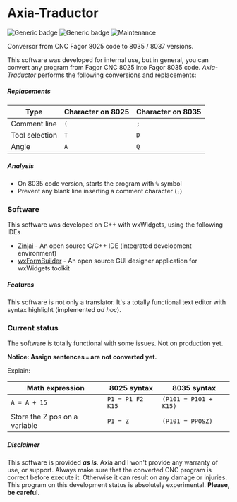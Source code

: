 # Axia-Traductor

![Generic badge](https://img.shields.io/badge/made%20with-C++-blue.svg) ![Generic badge](https://img.shields.io/badge/status-FUNCTIONAL-yellow.svg) ![Maintenance](https://img.shields.io/badge/Maintained%3F-yes-green.svg)

Conversor from CNC Fagor 8025 code to 8035 / 8037 versions.

This software was developed for internal use, but in general, you can convert any program from Fagor CNC 8025  into Fagor 8035 code.
_Axia-Traductor_ performs the following conversions and replacements:

##### Replacements
| Type | Character on 8025 | Character on 8035 |
| ------ | ------ | ------ |
| Comment line | `(`| `;` |
| Tool selection | `T`| `D` |
| Angle | `A`| `Q` |

##### Analysis
 - On 8035 code version, starts the program with `%` symbol
 - Prevent any blank line inserting a comment character (`;`)

### Software
This software was developed on C++ with wxWidgets, using the following IDEs
 - [Zinjai] - An open source C/C++ IDE (integrated development environment)
 - [wxFormBuilder] -  An open source GUI designer application for wxWidgets toolkit
 
##### Features
This software is not only a translator. It's a totally functional text editor with syntax highlight (implemented _ad hoc_).

### Current status
The software is totally functional with some issues. Not on production yet.

**Notice: Assign sentences `=` are not converted yet.**

Explain:

| Math expression | 8025 syntax | 8035 syntax |
| ------ | ------ | ------ |
| `A = A + 15` | `P1 = P1 F2 K15`| `(P101 = P101 + K15)` |
| Store the Z pos on a variable | `P1 = Z`| `(P101 = PPOSZ)` |

##### Disclaimer
This software is provided **_as is_**. Axia and I won't provide any warranty of use, or support.
Always make sure that the converted CNC program is correct before execute it. Otherwise it can result on any damage or injuries.
This program on this development status is absolutely experimental. **Please, be careful.**

[Zinjai]: <http://zinjai.sourceforge.net/>
[wxFormBuilder]: <https://github.com/wxFormBuilder/wxFormBuilder>